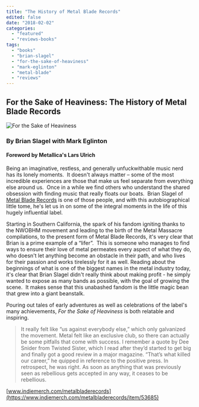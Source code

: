 ```yaml
---
title: "The History of Metal Blade Records"
edited: false
date: "2018-02-02"
categories:
  - "featured"
  - "reviews-books"
tags:
  - "books"
  - "brian-slagel"
  - "for-the-sake-of-heaviness"
  - "mark-eglinton"
  - "metal-blade"
  - "reviews"
---
```


## For the Sake of Heaviness: The History of Metal Blade Records

![For the Sake of Heaviness](https://hellbound.ca/wp-content/uploads/2018/01/mbr-book-189x300.jpg)

### By Brian Slagel with Mark Eglinton

#### Foreword by Metallica's Lars Ulrich

Being an imaginative, restless, and generally unfuckwithable music nerd has its lonely moments.  It doesn't always matter – some of the most incredible experiences are those that make us feel separate from everything else around us.  Once in a while we find others who understand the shared obsession with finding music that really floats our boats.  Brian Slagel of [Metal Blade Records](http://www.metalblade.com/us/) is one of those people, and with this autobiographical little tome, he's let us in on some of the integral moments in the life of this hugely influential label.

Starting in Southern California, the spark of his fandom igniting thanks to the NWOBHM movement and leading to the birth of the Metal Massacre compilations, to the present form of Metal Blade Records, it's very clear that Brian is a prime example of a “lifer”.  This is someone who manages to find ways to ensure their love of metal permeates every aspect of what they do, who doesn't let anything become an obstacle in their path, and who lives for their passion and works tirelessly for it as well. Reading about the beginnings of what is one of the biggest names in the metal industry today, it's clear that Brian Slagel didn't really think about making profit - he simply wanted to expose as many bands as possible, with the goal of growing the scene.  It makes sense that this unabashed fandom is the little magic bean that grew into a giant beanstalk.

Pouring out tales of early adventures as well as celebrations of the label's many achievements, _For the Sake of Heaviness_ is both relatable and inspiring.

> It really felt like “us against everybody else,” which only galvanized the movement. Metal felt like an exclusive club, so there can actually be some pitfalls that come with success. I remember a quote by Dee Snider from Twisted Sister, which I read after they’d started to get big and finally got a good review in a major magazine. “That’s what killed our career,” he quipped in reference to the positive press. In retrospect, he was right. As soon as anything that was previously seen as rebellious gets accepted in any way, it ceases to be rebellious.

[www.indiemerch.com/metalbladerecords](https://www.indiemerch.com/metalbladerecords/item/53685)
